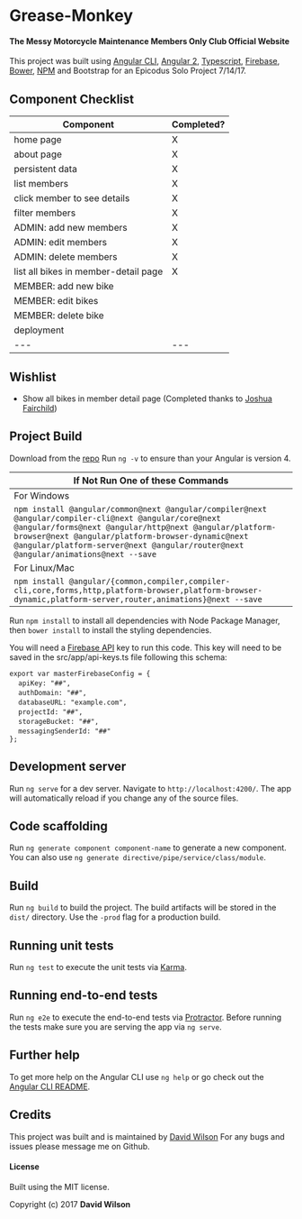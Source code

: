 # Grease-Monkey
#### The Messy Motorcycle Maintenance Members Only Club Official Website

This project was built using [Angular CLI](https://github.com/angular/angular-cli), [Angular 2](https://angular.io/), [Typescript](https://www.typescriptlang.org/), [Firebase](https://firebase.google.com/), [Bower](https://bower.io/), [NPM](https://www.npmjs.com/) and Bootstrap for an Epicodus Solo Project 7/14/17.

## Component Checklist

| Component | Completed? |
|---|---|
| home page | X |
| about page | X |
| persistent data | X |
| list members | X |
| click member to see details | X |
| filter members | X |
| ADMIN: add new members | X |
| ADMIN: edit members | X |
| ADMIN: delete members | X |
| list all bikes in member-detail page | X |
| MEMBER: add new bike |  |
| MEMBER: edit bikes |  |
| MEMBER: delete bike |  |
| deployment |  |
|---|---|

## Wishlist

+ Show all bikes in member detail page (Completed thanks to [Joshua Fairchild](https://github.com/joshuafairchild1))

## Project Build
Download from the [repo](https://github.com/GrapeSalad/Grease-Monkey.git)
Run `ng -v` to ensure than your Angular is version 4.

| If Not Run One of these Commands |
| --- |
| For Windows |
|`npm install @angular/common@next @angular/compiler@next @angular/compiler-cli@next @angular/core@next @angular/forms@next @angular/http@next @angular/platform-browser@next @angular/platform-browser-dynamic@next @angular/platform-server@next @angular/router@next @angular/animations@next --save` |
| For Linux/Mac |
|`npm install @angular/{common,compiler,compiler-cli,core,forms,http,platform-browser,platform-browser-dynamic,platform-server,router,animations}@next --save` |

Run `npm install` to install all dependencies with Node Package Manager, then `bower install` to install the styling dependencies.

You will need a [Firebase API](https://firebase.google.com/) key to run this code.
This key will need to be saved in the src/app/api-keys.ts file following this schema:

`export var masterFirebaseConfig = {` <br>
&nbsp;&nbsp;&nbsp;&nbsp;`apiKey: "##",` <br>
&nbsp;&nbsp;&nbsp;&nbsp;`authDomain: "##",` <br>
&nbsp;&nbsp;&nbsp;&nbsp;`databaseURL: "example.com",` <br>
&nbsp;&nbsp;&nbsp;&nbsp;`projectId: "##",` <br>
&nbsp;&nbsp;&nbsp;&nbsp;`storageBucket: "##",` <br>
&nbsp;&nbsp;&nbsp;&nbsp;`messagingSenderId: "##"` <br>
`};`


## Development server

Run `ng serve` for a dev server. Navigate to `http://localhost:4200/`. The app will automatically reload if you change any of the source files.

## Code scaffolding

Run `ng generate component component-name` to generate a new component. You can also use `ng generate directive/pipe/service/class/module`.

## Build

Run `ng build` to build the project. The build artifacts will be stored in the `dist/` directory. Use the `-prod` flag for a production build.

## Running unit tests

Run `ng test` to execute the unit tests via [Karma](https://karma-runner.github.io).

## Running end-to-end tests

Run `ng e2e` to execute the end-to-end tests via [Protractor](http://www.protractortest.org/).
Before running the tests make sure you are serving the app via `ng serve`.

## Further help

To get more help on the Angular CLI use `ng help` or go check out the [Angular CLI README](https://github.com/angular/angular-cli/blob/master/README.md).

## Credits

This project was built and is maintained by [David Wilson](https://github.com/GrapeSalad)
For any bugs and issues please message me on Github.

#### License

Built using the MIT license.

Copyright (c) 2017 **David Wilson**
